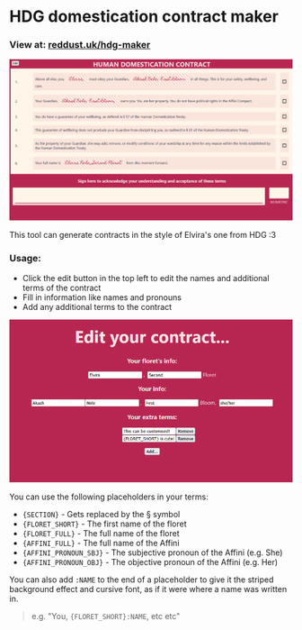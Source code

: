 # HDG domestication contract maker

### View at: [reddust.uk/hdg-maker](https://reddust.uk/hdg-maker)
![Example screenshot](assets/example-screenshot.png)

This tool can generate contracts in the style of Elvira's one from HDG :3

### Usage:
- Click the edit button in the top left to edit the names and additional terms of the contract
- Fill in information like names and pronouns
- Add any additional terms to the contract

![Editor](assets/editor.png)

You can use the following placeholders in your terms:
- `{SECTION}` - Gets replaced by the § symbol
- `{FLORET_SHORT}` - The first name of the floret
- `{FLORET_FULL}` - The full name of the floret
- `{AFFINI_FULL}` - The full name of the Affini
- `{AFFINI_PRONOUN_SBJ}` - The subjective pronoun of the Affini (e.g. She)
- `{AFFINI_PRONOUN_OBJ}` - The objective pronoun of the Affini (e.g. Her)

You can also add `:NAME` to the end of a placeholder to give it the striped background effect and cursive font, as if it were where a name was written in.
> e.g. "You, `{FLORET_SHORT}:NAME`, etc etc"

